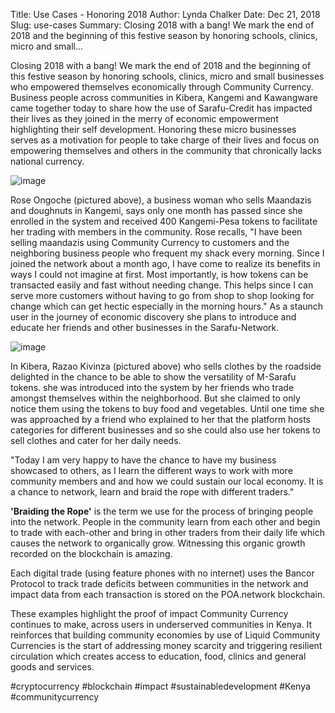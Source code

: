 Title: Use Cases - Honoring 2018
Author: Lynda Chalker
Date: Dec 21, 2018
Slug: use-cases
Summary: Closing 2018 with a bang! We mark the end of 2018 and the beginning of this festive season by honoring schools, clinics, micro and small...

Closing 2018 with a bang! We mark the end of 2018 and the beginning of
this festive season by honoring schools, clinics, micro and small
businesses who empowered themselves economically through Community
Currency. Business people across communities in Kibera, Kangemi and
Kawangware came together today to share how the use of Sarafu-Credit has
impacted their lives as they joined in the merry of economic empowerment
highlighting their self development. Honoring these micro businesses
serves as a motivation for people to take charge of their lives and
focus on empowering themselves and others in the community that
chronically lacks national currency.

![image](/images/blog/use-cases24.webp)

Rose Ongoche (pictured above), a business woman who sells Maandazis and
doughnuts in Kangemi, says only one month has passed since she enrolled
in the system and received 400 Kangemi-Pesa tokens to facilitate her
trading with members in the community. Rose recalls, "I have been
selling maandazis using Community Currency to customers and the
neighboring business people who frequent my shack every morning. Since I
joined the network about a month ago, I have come to realize its
benefits in ways I could not imagine at first. Most importantly, is how
tokens can be transacted easily and fast without needing change. This
helps since I can serve more customers without having to go from shop to
shop looking for change which can get hectic especially in the morning
hours." As a staunch user in the journey of economic discovery she
plans to introduce and educate her friends and other businesses in the
Sarafu-Network.

![image](/images/blog/use-cases44.webp)

In Kibera, Razao Kivinza (pictured above) who sells clothes by the
roadside delighted in the chance to be able to show the versatility of
M-Sarafu tokens. she was introduced into the system by her friends who
trade amongst themselves within the neighborhood. But she claimed to
only notice them using the tokens to buy food and vegetables. Until one
time she was approached by a friend who explained to her that the
platform hosts categories for different businesses and so she could also
use her tokens to sell clothes and cater for her daily needs.

"Today I am very happy to have the chance to have my business showcased
to others, as I learn the different ways to work with more community
members and and how we could sustain our local economy. It is a chance
to network, learn and braid the rope with different traders."

**'Braiding the Rope'** is the term we use for the process of bringing
people into the network. People in the community learn from each other
and begin to trade with each-other and bring in other traders from their
daily life which causes the network to organically grow. Witnessing this
organic growth recorded on the blockchain is amazing.

Each digital trade (using feature phones with no internet) uses the
Bancor Protocol to track trade deficits between communities in the
network and impact data from each transaction is stored on the
POA.network blockchain.

These examples highlight the proof of impact Community Currency
continues to make, across users in underserved communities in Kenya. It
reinforces that building community economies by use of Liquid Community
Currencies is the start of addressing money scarcity and triggering
resilient circulation which creates access to education, food, clinics
and general goods and services.

#cryptocurrency #blockchain #impact #sustainabledevelopment #Kenya
#communitycurrency
